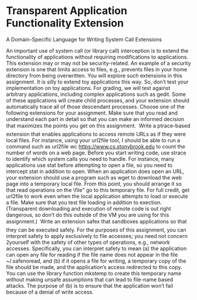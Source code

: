 # Transparent Application Functionality Extension
A Domain-Specific Language for Writing System Call Extensions

An important use of system call (or library call) interception is to extend the functionality of applications without
requiring modifications to applications. This extension may or may not be security-related. An example of a security
extension is one that limits access to files, e.g., prevents files in your home directory from being overwritten. You
will explore such extensions in this assignment.
It is silly to extend toy applications this way. So, don’t test your implementation on toy applications. For
grading, we will test against arbitrary applications, including complex applications such as gedit. Some of these
applications will create child processes, and your extension should automatically trace all of those descendant
processes.
Choose one of the following extensions for your assignment. Make sure that you read and understand each part
in detail so that you can make an informed decision that maximizes the points you get on this assignment.
 Write a ptrace-based extension that enables applications to access remote URLs as if they were local files.
For instance, using your url2file tool, I should be able to run a command such as
url2file wc https://www.cs.stonybrook.edu
to count the number of words on a web page. Before you start writing code, use strace to identify which
system calls you need to handle. For instance, many applications use stat before attempting to open a file,
so you need to intercept stat in addition to open. When an application does open an URL, your extension
should use a program such as wget to download the web page into a temporary local file. From this point,
you should arrange it so that read operations on the \file" go to this temporary file.
For full credit, get url2file to work even when the local application attempts to load or execute a file. Make
sure that you test file loading in addition to exection. (Transparent downloading and execution of remote
code is out right dangerous, so don’t do this outside of the VM you are using for this assignment.)
 Write an extension safex that sandboxes applications so that they can be executed safely. For the purposes of this assignment, you can interpret safety to apply exclusively to file accesses; you need not concern
2yourself with the safety of other types of operations, e.g., network accesses. Specifically, you can interpret
safety to mean (a) the application can open any file for reading if the file name does not appear in the file
~/.safenoread, and (b) if it opens a file for writing, a temporary copy of the file should be made, and the
application’s access redirected to this copy. You can use the library function mkstemp to create this temporary
name without making unsafe assumptions that can lead to file-name based attacks. The purpose of (b) is to
ensure that the application won’t fail because of a denial of write access.
